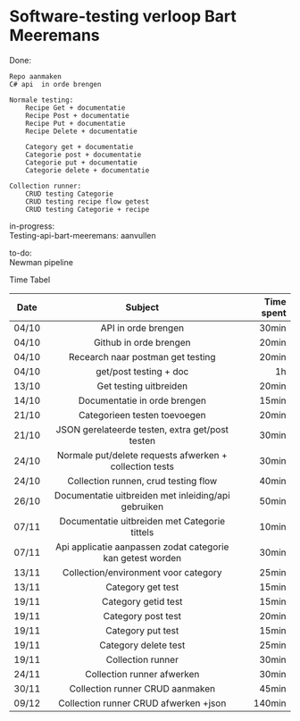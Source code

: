 # Software-testing verloop Bart Meeremans 


Done: 
 	
	Repo aanmaken 
	C# api  in orde brengen

	Normale testing: 
        Recipe Get + documentatie 
        Recipe Post + documentatie
        Recipe Put + documentatie
        Recipe Delete + documentatie
        
        Category get + documentatie
        Categorie post + documentatie 
        Categorie put + documentatie 
        Categorie delete + documentatie 

    Collection runner:
        CRUD testing Categorie 
        CRUD testing recipe flow getest
        CRUD testing Categorie + recipe

in-progress:  
	Testing-api-bart-meeremans: aanvullen

to-do:     
    Newman pipeline
    


Time Tabel

| Date          | Subject       | Time spent  |
| ------------- |:-------------:| -----------:|
| 04/10 | API in orde brengen | 30min       |
| 04/10 | Github in orde brengen | 20min       |
| 04/10 | Recearch naar postman get testing      |   20min       |
| 04/10 | get/post testing + doc      |   1h       |
| 13/10 | Get testing uitbreiden      |    20min       |
| 14/10 | Documentatie in orde brengen      |    15min       |
| 21/10 | Categorieen testen toevoegen      |    20min       |
| 21/10 | JSON gerelateerde testen, extra get/post testen      |    30min       |
| 24/10 | Normale put/delete requests afwerken + collection tests      |    30min       |
| 24/10 | Collection runnen, crud testing flow     |    40min       |
| 26/10 | Documentatie uitbreiden met inleiding/api gebruiken   |    50min       |
| 07/11 | Documentatie uitbreiden met Categorie tittels   |    10min       |
| 07/11 | Api applicatie aanpassen zodat categorie kan getest worden   |    30min       |
| 13/11 | Collection/environment voor category   |    25min       |
| 13/11 | Category get test  |    15min       |
| 19/11 | Category getid test  |    15min       |
| 19/11 | Category post test  |    20min       |
| 19/11 | Category put test  |    15min       |
| 19/11 | Category delete test  |    25min       |
| 19/11 | Collection runner  |    30min       |
| 24/11 | Collection runner afwerken |    30min       |
| 30/11 | Collection runner CRUD aanmaken |    45min       |
| 09/12 | Collection runner CRUD afwerken +json |    140min       |